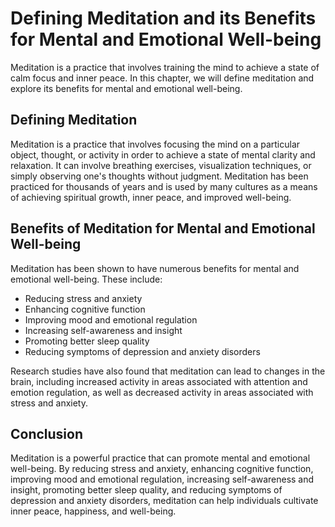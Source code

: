 Defining Meditation and its Benefits for Mental and Emotional Well-being
=================================================================================================

Meditation is a practice that involves training the mind to achieve a state of calm focus and inner peace. In this chapter, we will define meditation and explore its benefits for mental and emotional well-being.

Defining Meditation
-------------------

Meditation is a practice that involves focusing the mind on a particular object, thought, or activity in order to achieve a state of mental clarity and relaxation. It can involve breathing exercises, visualization techniques, or simply observing one's thoughts without judgment. Meditation has been practiced for thousands of years and is used by many cultures as a means of achieving spiritual growth, inner peace, and improved well-being.

Benefits of Meditation for Mental and Emotional Well-being
----------------------------------------------------------

Meditation has been shown to have numerous benefits for mental and emotional well-being. These include:

* Reducing stress and anxiety
* Enhancing cognitive function
* Improving mood and emotional regulation
* Increasing self-awareness and insight
* Promoting better sleep quality
* Reducing symptoms of depression and anxiety disorders

Research studies have also found that meditation can lead to changes in the brain, including increased activity in areas associated with attention and emotion regulation, as well as decreased activity in areas associated with stress and anxiety.

Conclusion
----------

Meditation is a powerful practice that can promote mental and emotional well-being. By reducing stress and anxiety, enhancing cognitive function, improving mood and emotional regulation, increasing self-awareness and insight, promoting better sleep quality, and reducing symptoms of depression and anxiety disorders, meditation can help individuals cultivate inner peace, happiness, and well-being.
